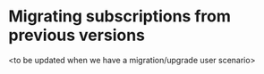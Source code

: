 # Migrating subscriptions from previous versions 

<to be updated when we have a migration/upgrade user scenario>
